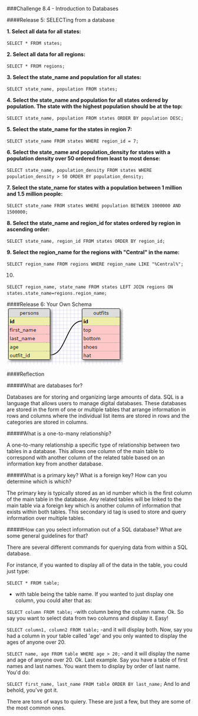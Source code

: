###Challenge 8.4 - Introduction to Databases

####Release 5: SELECTing from a database

**1. Select all data for all states:**

`SELECT * FROM states;`

**2. Select all data for all regions:**

`SELECT * FROM regions;`

**3.  Select the state_name and population for all states:**

`SELECT state_name, population FROM states;`

**4. Select the state_name and population for all states ordered by population. The state with the highest population should be at the top:**

`SELECT state_name, population FROM states ORDER BY population DESC;`

**5. Select the state_name for the states in region 7:**

`SELECT state_name FROM states WHERE region_id = 7;`

**6. Select the state_name and population_density for states with a population density over 50 ordered from least to most dense:**

`SELECT state_name, population_density FROM states WHERE population_density > 50 ORDER BY population_density;`

**7. Select the state_name for states with a population between 1 million and 1.5 million people:**

`SELECT state_name FROM states WHERE population BETWEEN 1000000 AND 1500000;`

**8. Select the state_name and region_id for states ordered by region in ascending order:**

`SELECT state_name, region_id FROM states ORDER BY region_id;`

**9. Select the region_name for the regions with "Central" in the name:**

`SELECT region_name FROM regions WHERE region_name LIKE "%Central%";`

10.

`SELECT region_name, state_name FROM states LEFT JOIN regions ON states.state_name=regions.region_name;`


####Release 6: Your Own Schema
![Outfit Schema](imgs/outfit_schema.png)


####Reflection

#####What are databases for?

Databases are for storing and organizing large amounts of data. SQL is a language
that allows users to manage digital databases. These databases are stored in the form
of one or multiple tables that arrange information in rows and columns where the individual
list items are stored in rows and the categories are stored in columns.


#####What is a one-to-many relationship?

A one-to-many relationship a specific type of relationship between two tables in a database.
This allows one column of the main table to correspond with another column of the related
table based on an information key from another database.


#####What is a primary key? What is a foreign key? How can you determine which is which?

The primary key is typically stored as an id number which is the first column of the main
table in the database. Any related tables will be linked to the main table via a foreign key
which is another column of information that exists within both tables. This secondary id tag
is used to store and query information over multiple tables.

#####How can you select information out of a SQL database? What are some general guidelines for that?

There are several different commands for querying data from within a SQL database. 

For instance, if you wanted to display all of the data in the table, you could just type:

`SELECT * FROM table;`
- with table being the table name. If you wanted to just display one column, you could alter that as:

`SELECT column FROM table;`
-with column being the column name. Ok. So say you want to select data from two columns and display it. Easy!

`SELECT column1, column2 FROM table;`
-and it will display both. Now, say you had a column in your table called 'age' and you only wanted to display
the ages of anyone over 20.

`SELECT name, age FROM table WHERE age > 20;`
-and it will display the name and age of anyone over 20. Ok. Last example. Say you have a table of first names
and last names. You want them to display by order of last name. You'd do:

`SELECT first_name, last_name FROM table ORDER BY last_name;`
And lo and behold, you've got it.

There are tons of ways to quiery. These are just a few, but they are some of the most common ones.